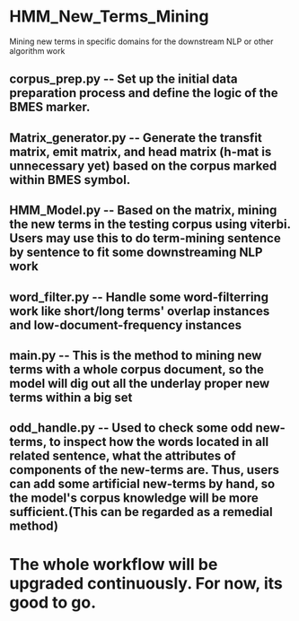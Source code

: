 # HMM_New_Terms_Mining
Mining new terms in specific domains for the downstream NLP or other algorithm work

## corpus_prep.py -- Set up the initial data preparation process and define the logic of the BMES marker.
## Matrix_generator.py -- Generate the transfit matrix, emit matrix, and head matrix (h-mat is unnecessary yet) based on the corpus marked within BMES symbol.
## HMM_Model.py -- Based on the matrix, mining the new terms in the testing corpus using viterbi. Users may use this to do term-mining sentence by sentence to fit some downstreaming NLP work
## word_filter.py -- Handle some word-filterring work like short/long terms' overlap instances and low-document-frequency instances
## main.py -- This is the method to mining new terms with a whole corpus document, so the model will dig out all the underlay proper new terms within a big set
## odd_handle.py -- Used to check some odd new-terms, to inspect how the words located in all related sentence, what the attributes of components of the new-terms are. Thus, users can add some artificial new-terms by hand, so the model's corpus knowledge will be more sufficient.(This can be regarded as a remedial method)

# The whole workflow will be upgraded continuously. For now, its good to go.
